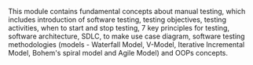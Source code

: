 This module contains fundamental concepts about manual testing, which includes introduction of software testing, testing objectives, testing activities, when to start and stop testing, 7 key principles for testing, software architecture, SDLC, to make use case diagram, software testing methodologies (models - Waterfall Model, V-Model, Iterative Incremental Model, Bohem's spiral model and Agile Model) and OOPs concepts.
